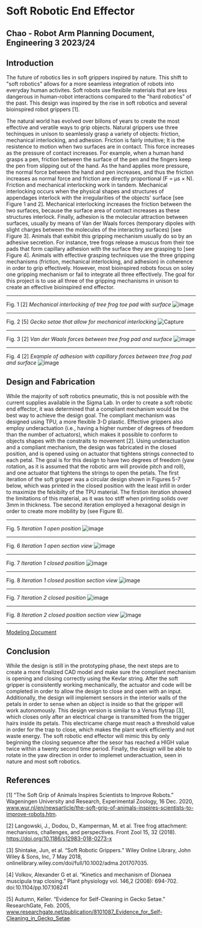 # Soft Robotic End Effector
## Chao - Robot Arm Planning Document, Engineering 3 2023/24

## Introduction
The future of robotics lies in soft grippers inspired by nature. This shift to "soft robotics" allows for a more seamless integration of robots into everyday human activites. Soft robots use flexibile materials that are less dangerous in human-robot interactions compared to the "hard robotics" of the past. This design was inspired by the rise in soft robotics and several bioinspired robot grippers [1]. 

The natural world has evolved over billons of years to create the most effective and veratile ways to grip objects. Natural grippers use three techinques in unison to seamlessly grasp a variety of objects: friction, mechanical interlocking, and adhesion. Friction is fairly intuitive; It is the resistence to motion when two surfaces are in contact. This force increases as the pressure of contact increases. For example, when a human hand grasps a pen, friction between the surface of the pen and the fingers keep the pen from slipping out of the hand. As the hand applies more pressure, the normal force between the hand and pen increases, and thus the friction increases as normal force and friction are directly proportional (F = μs × N). Friction and mechanical interlocking work in tandem. Mechanical interlocking occurs when the physical shapes and structures of appendages interlock with the irregularities of the objects' surface [see Figure 1 and 2]. Mechanical interlocking increases the friction between the two surfaces, because the surface area of contact increases as these structures interlock. Finally, adhesion is the molecular attraction between surfaces, usually by means of Van der Waals forces (temporary dipoles with slight charges between the molecules of the interacting surfaces) [see Figure 3]. Animals that exhibit this gripping mechanism usually do so by an adhesive secretion. For instance, tree frogs release a muscus from their toe pads that form capillary adhesion with the surface they are grasping to [see Figure 4]. Animals with effective grasping techniques use the three gripping mechanisms (friction, mechanical interlocking, and adhesion) in coherence in order to grip effectively. However, most bioinspired robots focus on soley one gripping mechanism or fail to integrate all three effectively. The goal for this project is to use all three of the gripping mechanisms in unison to create an effective bioinspired end effector.

---
Fig. 1 [2]
_Mechanical interlocking of tree frog toe pad with surface_
![image](https://github.com/cchao2869/Chao-SoftRob/assets/91699474/a3b5420e-0040-47b5-8dec-3befcbc049e3)

---

Fig. 2 [5]
_Gecko setae that allow for mechanical interlocking_
![Capture](https://github.com/cchao2869/Chao-SoftRob/assets/91699474/33a4dd03-a1c3-4a43-81d1-e9bee91a2b45)

---

Fig. 3 [2]
_Van der Waals forces between tree frog pad and surface_
![image](https://github.com/cchao2869/Chao-SoftRob/assets/91699474/68dc9c9a-31a1-4a15-9f17-9c2d2d848c65) 

---

Fig. 4 [2]
_Example of adhesion with capillary forces between tree frog pad and surface_
![image](https://github.com/cchao2869/Chao-SoftRob/assets/91699474/f2f613ae-36af-4adb-a32e-8efcf71cfac5) 

## Design and Fabrication
While the majority of soft robotics pneumatic, this is not possible with the current supplies available in the Sigma Lab. In order to create a soft robotic end effector, it was determined that a compliant mechanism would be the best way to achieve the design goal. The compliant mechanism was designed using TPU, a more flexible 3-D plastic. Effective grippers also employ  underactuation (i.e., having a higher number of degrees of freedom than the number of actuators), which makes it possible to conform to objects shapes with the constraits to movement [2]. Using underactuation and a compliant mechanism, the design was fabricated in the closed position, and is opened using on actuator that tightens strings connected to each petal. The goal is for this design to have two degrees of freedom (yaw rotation, as it is assumed that the robotic arm will provide pitch and roll), and one actuator that tightens the strings to open the petals. The first iteration of the soft gripper was a circular design shown in Figures 5-7 below, which was printed in the closed position with the least infill in order to maximize the felxibilty of the TPU material. The firstion iteration showed the limitations of this material, as it was too stiff when printing solids over 3mm in thickness. Tbe second iteration employed a hexagonal design in order to create more mobility by (see Figure 8).  

---
Fig. 5
_Iteration 1 open position_
![image](https://github.com/cchao2869/Chao-SoftRob/assets/91699474/aa26f56d-7471-42f0-9300-a177e6ce11da)

---
Fig. 6 
_Iteration 1 open section view_
![image](https://github.com/cchao2869/Chao-SoftRob/assets/91699474/3216d8b6-ea89-421c-b16b-091895ebfdab)

---
Fig. 7
_Iteration 1 closed position_
![image](https://github.com/cchao2869/Chao-SoftRob/assets/91699474/1defe1eb-e479-4d0b-9ce3-553b7f477d19)

---
Fig. 8
_Iteration 1 closed position section view_
![image](https://github.com/cchao2869/Chao-SoftRob/assets/91699474/35b74a6f-d818-4e08-ac8c-f832070a678e)

---
Fig. 7
_Iteration 2 closed position_
![image](https://github.com/cchao2869/Chao-SoftRob/assets/91699474/70e9bc85-54fd-4bfe-9584-e4d050063c7e)

---
Fig. 8
_Iteration 2 closed position section view_
![image](https://github.com/cchao2869/Chao-SoftRob/assets/91699474/8c1fe6e1-d5d1-426a-86ea-584498452680)

---
[Modeling Document](https://cvilleschools.onshape.com/documents/d97183be343417804972fa0d/w/c89ca867adfb9bb459ea035f/e/991f197e471e848cc3f4771c?renderMode=0&uiState=6659ed545364a349177f2770)

## Conclusion
While the design is still in the prototyping phase, the next steps are to create a more finalized CAD model and make sure the compliant mechanism is opening and closing correctly using the Kevlar string. After the soft gripper is consistently working mechanically, the actuator and code will be completed in order to allow the design to close and open with an input. Additionally, the design will implement sensors in the interior walls of the petals in order to sense when an object is inside so that the gripper will work autonomously. This design version is similar to a Venus flytrap [3], which closes only after an electrical charge is transmitted from the trigger hairs inside its petals. This electricame charge must reach a threshold value in order for the trap to close, which makes the plant work efficiently and not waste energy. The soft robotic end effector will mimic this by only beginning the closing sequence after the sesor has reached a HIGH value twice within a twenty second time period. Finally, the design will be able to rotate in the yaw direction in order to implemet underactuation, seen in nature and most soft robotics. 

## References
[1] “The Soft Grip of Animals Inspires Scientists to Improve Robots.” Wageningen University and Research, Experimental Zoology, 16 Dec. 2020, www.wur.nl/en/newsarticle/the-soft-grip-of-animals-inspires-scientists-to-improve-robots.htm. 

[2] Langowski, J., Dodou, D., Kamperman, M. et al. Tree frog attachment: mechanisms, challenges, and perspectives. Front Zool 15, 32 (2018). https://doi.org/10.1186/s12983-018-0273-x

[3] Shintake, Jun, et al. “Soft Robotic Grippers.” Wiley Online Library, John Wiley & Sons, Inc, 7 May 2018, onlinelibrary.wiley.com/doi/full/10.1002/adma.201707035. 

[4] Volkov, Alexander G et al. “Kinetics and mechanism of Dionaea muscipula trap closing.” Plant physiology vol. 146,2 (2008): 694-702. doi:10.1104/pp.107.108241

[5] Autumn, Keller. “Evidence for Self-Cleaning in Gecko Setae.” ResearchGate, Feb. 2005, www.researchgate.net/publication/8101087_Evidence_for_Self-Cleaning_in_Gecko_Setae. 
